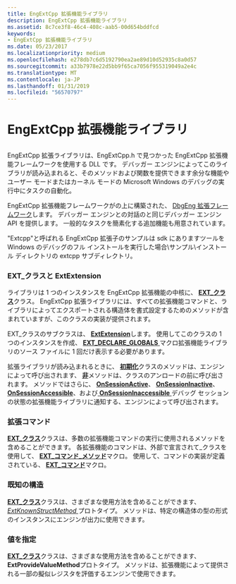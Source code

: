 ```yaml
---
title: EngExtCpp 拡張機能ライブラリ
description: EngExtCpp 拡張機能ライブラリ
ms.assetid: 8c7ce3f8-46c4-408c-aab5-00d654bddfcd
keywords:
- EngExtCpp 拡張機能ライブラリ
ms.date: 05/23/2017
ms.localizationpriority: medium
ms.openlocfilehash: e278db7c6d5192790ea2ae89d10d52935c8a0d57
ms.sourcegitcommit: a33b7978e22d5bb9f65ca7056f955319049a2e4c
ms.translationtype: MT
ms.contentlocale: ja-JP
ms.lasthandoff: 01/31/2019
ms.locfileid: "56570797"
---
```

# <a name="engextcpp-extension-libraries"></a>EngExtCpp 拡張機能ライブラリ


## <span id="ddk_anatomy_of_a_dbgeng_extension_dll_dbx"></span><span id="DDK_ANATOMY_OF_A_DBGENG_EXTENSION_DLL_DBX"></span>


EngExtCpp 拡張ライブラリは、EngExtCpp.h で見つかった EngExtCpp 拡張機能フレームワークを使用する DLL です。 デバッガー エンジンによってこのライブラリが読み込まれると、そのメソッドおよび関数を提供できます余分な機能やユーザー モードまたはカーネル モードの Microsoft Windows のデバッグの実行中にタスクの自動化。

EngExtCpp 拡張機能フレームワークがの上に構築された、 [DbgEng 拡張フレームワーク](writing-dbgeng-extension-code.md)します。 デバッガー エンジンとの対話のと同じデバッガー エンジン API を提供します。 一般的なタスクを簡素化する追加機能も用意されています。

"Extcpp"と呼ばれる EngExtCpp 拡張子のサンプルは sdk にありますツールを Windows のデバッグのフル インストールを実行した場合\\サンプル\\インストール ディレクトリの extcpp サブディレクトリ。

### <a name="span-idextclassandextextensionspanspan-idextclassandextextensionspanextclass-and-extextension"></a><span id="ext_class_and_extextension"></span><span id="EXT_CLASS_AND_EXTEXTENSION"></span>EXT\_クラスと ExtExtension

ライブラリは 1 つのインスタンスを EngExtCpp 拡張機能の中核に、 [ **EXT\_クラス**](https://msdn.microsoft.com/library/windows/hardware/ff544508)クラス。 EngExtCpp 拡張ライブラリには、すべての拡張機能コマンドと、ライブラリによってエクスポートされる構造体を書式設定するためのメソッドが含まれていますが、このクラスの実装が提供されます。

EXT\_クラスのサブクラスは、 [ **ExtExtension**](https://msdn.microsoft.com/library/windows/hardware/ff543981)します。 使用してこのクラスの 1 つのインスタンスを作成、 [ **EXT\_DECLARE\_GLOBALS** ](https://msdn.microsoft.com/library/windows/hardware/ff544527)マクロ拡張機能ライブラリのソース ファイルに 1 回だけ表示する必要があります。

拡張ライブラリが読み込まれるときに、 [**初期化**](https://msdn.microsoft.com/library/windows/hardware/ff550945)クラスのメソッドは、エンジンによって呼び出されます、 [**非**](https://msdn.microsoft.com/library/windows/hardware/ff558961)メソッドは、クラスのアンロードの前に呼び出されます。 メソッドではさらに、 [ **OnSessionActive**](https://msdn.microsoft.com/library/windows/hardware/ff552312)、 [ **OnSessionInactive**](https://msdn.microsoft.com/library/windows/hardware/ff552318)、 [ **OnSessionAccessible**](https://msdn.microsoft.com/library/windows/hardware/ff552310)、および[ **OnSessionInaccessible** ](https://msdn.microsoft.com/library/windows/hardware/ff552315)デバッグ セッションの状態の拡張機能ライブラリに通知する、エンジンによって呼び出されます。

### <a name="span-idextensioncommandsspanspan-idextensioncommandsspanextension-commands"></a><span id="extension_commands"></span><span id="EXTENSION_COMMANDS"></span>拡張コマンド

[ **EXT\_クラス**](https://msdn.microsoft.com/library/windows/hardware/ff544508)クラスは、多数の拡張機能コマンドの実行に使用されるメソッドを含めることができます。 各拡張機能のコマンドは、外部で宣言されて\_クラスを使用して、 [ **EXT\_コマンド\_メソッド**](https://msdn.microsoft.com/library/windows/hardware/ff544517)マクロ。 使用して、コマンドの実装が定義されている、 [ **EXT\_コマンド**](https://msdn.microsoft.com/library/windows/hardware/ff544514)マクロ。

### <a name="span-idknownstructuresspanspan-idknownstructuresspanknown-structures"></a><span id="known_structures"></span><span id="KNOWN_STRUCTURES"></span>既知の構造

[ **EXT\_クラス**](https://msdn.microsoft.com/library/windows/hardware/ff544508)クラスは、さまざまな使用方法を含めることができます、 [ *ExtKnownStructMethod* ](https://msdn.microsoft.com/library/windows/hardware/ff543989)プロトタイプ。 メソッドは、特定の構造体の型の形式のインスタンスにエンジンが出力に使用できます。

### <a name="span-idprovidedvaluesspanspan-idprovidedvaluesspanprovided-values"></a><span id="provided_values"></span><span id="PROVIDED_VALUES"></span>値を指定

[ **EXT\_クラス**](https://msdn.microsoft.com/library/windows/hardware/ff544508)クラスは、さまざまな使用方法を含めることができます、 **ExtProvideValueMethod**プロトタイプ。 メソッドは、拡張機能によって提供される一部の擬似レジスタを評価するエンジンで使用できます。

 

 





